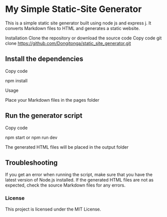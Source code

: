 # My Simple Static-Site Generator
This is a simple static site generator built using node js and express j. It converts Markdown files to HTML and generates a static website. 

Installation
Clone the repository or download the source code
Copy code
git clone https://github.com/Dongitonga/static_site_generator.git
## Install the dependencies
Copy code

npm install

Usage

Place your Markdown files in the pages folder

## Run the generator script

Copy code

npm start or npm run dev

The generated HTML files will be placed in the output folder


## Troubleshooting

If you get an error when running the script, make sure that you have the latest version of Node.js installed.
If the generated HTML files are not as expected, check the source Markdown files for any errors.
### License

This project is licensed under the MIT License.




